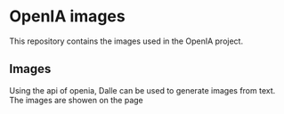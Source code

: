 # OpenIA images

This repository contains the images used in the OpenIA project.

## Images

Using the api of openia, Dalle can be used to generate images from text. The images are showen on the page
